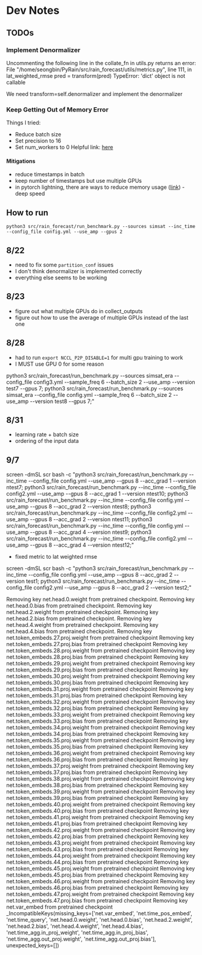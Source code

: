 # Dev Notes
## TODOs
### Implement Denormalizer
Uncommenting the following line in the collate_fn in utils.py returns an error:
File "/home/seongbin/PyRain/src/rain_forecast/utils/metrics.py", line 111, in lat_weighted_rmse
    pred = transform(pred)
TypeError: 'dict' object is not callable

We need transform=self.denormalizer and implement the denormalizer

### Keep Getting Out of Memory Error
Things I tried:
- Reduce batch size
- Set precision to 16
- Set num_workers to 0
Helpful link: [here](https://towardsdatascience.com/i-am-so-done-with-cuda-out-of-memory-c62f42947dca)

#### Mitigations
- reduce timestamps in batch
- keep number of timestamps but use multiple GPUs
- in pytorch lightning, there are ways to reduce memory usage ([link](https://lightning.ai/docs/pytorch/stable/advanced/model_parallel.html)) - deep speed

## How to run
`python3 src/rain_forecast/run_benchmark.py --sources simsat --inc_time --config_file config.yml --use_amp --gpus 2`


## 8/22
- need to fix some `partition_conf` issues
- I don't think denormalizer is implemented correctly
- everything else seems to be working


## 8/23
- figure out what multiple GPUs do in collect_outputs
- figure out how to use the average of multiple GPUs instead of the last one


## 8/28
- had to run `export NCCL_P2P_DISABLE=1` for multi gpu training to work
- I MUST use GPU 0 for some reason

python3 src/rain_forecast/run_benchmark.py --sources simsat_era --config_file config3.yml --sample_freq 6 --batch_size 2 --use_amp --version test7 --gpus 7; python3 src/rain_forecast/run_benchmark.py --sources simsat_era --config_file config.yml --sample_freq 6 --batch_size 2 --use_amp --version test8 --gpus 7;"


## 8/31
- learning rate + batch size
- ordering of the input data


## 9/7
screen -dmSL scr bash -c "python3 src/rain_forecast/run_benchmark.py --inc_time --config_file config.yml --use_amp --gpus 8 --acc_grad 1 --version ntest7; python3 src/rain_forecast/run_benchmark.py --inc_time --config_file config2.yml --use_amp --gpus 8 --acc_grad 1 --version ntest10; python3 src/rain_forecast/run_benchmark.py --inc_time --config_file config.yml --use_amp --gpus 8 --acc_grad 2 --version ntest8; python3 src/rain_forecast/run_benchmark.py --inc_time --config_file config2.yml --use_amp --gpus 8 --acc_grad 2 --version ntest11; python3 src/rain_forecast/run_benchmark.py --inc_time --config_file config.yml --use_amp --gpus 8 --acc_grad 4 --version ntest9; python3 src/rain_forecast/run_benchmark.py --inc_time --config_file config2.yml --use_amp --gpus 8 --acc_grad 4 --version ntest12;"
- fixed metric to lat weighted rmse


screen -dmSL scr bash -c "python3 src/rain_forecast/run_benchmark.py --inc_time --config_file config.yml --use_amp --gpus 8 --acc_grad 2 --version test1; python3 src/rain_forecast/run_benchmark.py --inc_time --config_file config2.yml --use_amp --gpus 8 --acc_grad 2 --version test2;"


Removing key net.head.0.weight from pretrained checkpoint.
Removing key net.head.0.bias from pretrained checkpoint.
Removing key net.head.2.weight from pretrained checkpoint.
Removing key net.head.2.bias from pretrained checkpoint.
Removing key net.head.4.weight from pretrained checkpoint.
Removing key net.head.4.bias from pretrained checkpoint.
Removing key net.token_embeds.27.proj.weight from pretrained checkpoint
Removing key net.token_embeds.27.proj.bias from pretrained checkpoint
Removing key net.token_embeds.28.proj.weight from pretrained checkpoint
Removing key net.token_embeds.28.proj.bias from pretrained checkpoint
Removing key net.token_embeds.29.proj.weight from pretrained checkpoint
Removing key net.token_embeds.29.proj.bias from pretrained checkpoint
Removing key net.token_embeds.30.proj.weight from pretrained checkpoint
Removing key net.token_embeds.30.proj.bias from pretrained checkpoint
Removing key net.token_embeds.31.proj.weight from pretrained checkpoint
Removing key net.token_embeds.31.proj.bias from pretrained checkpoint
Removing key net.token_embeds.32.proj.weight from pretrained checkpoint
Removing key net.token_embeds.32.proj.bias from pretrained checkpoint
Removing key net.token_embeds.33.proj.weight from pretrained checkpoint
Removing key net.token_embeds.33.proj.bias from pretrained checkpoint
Removing key net.token_embeds.34.proj.weight from pretrained checkpoint
Removing key net.token_embeds.34.proj.bias from pretrained checkpoint
Removing key net.token_embeds.35.proj.weight from pretrained checkpoint
Removing key net.token_embeds.35.proj.bias from pretrained checkpoint
Removing key net.token_embeds.36.proj.weight from pretrained checkpoint
Removing key net.token_embeds.36.proj.bias from pretrained checkpoint
Removing key net.token_embeds.37.proj.weight from pretrained checkpoint
Removing key net.token_embeds.37.proj.bias from pretrained checkpoint
Removing key net.token_embeds.38.proj.weight from pretrained checkpoint
Removing key net.token_embeds.38.proj.bias from pretrained checkpoint
Removing key net.token_embeds.39.proj.weight from pretrained checkpoint
Removing key net.token_embeds.39.proj.bias from pretrained checkpoint
Removing key net.token_embeds.40.proj.weight from pretrained checkpoint
Removing key net.token_embeds.40.proj.bias from pretrained checkpoint
Removing key net.token_embeds.41.proj.weight from pretrained checkpoint
Removing key net.token_embeds.41.proj.bias from pretrained checkpoint
Removing key net.token_embeds.42.proj.weight from pretrained checkpoint
Removing key net.token_embeds.42.proj.bias from pretrained checkpoint
Removing key net.token_embeds.43.proj.weight from pretrained checkpoint
Removing key net.token_embeds.43.proj.bias from pretrained checkpoint
Removing key net.token_embeds.44.proj.weight from pretrained checkpoint
Removing key net.token_embeds.44.proj.bias from pretrained checkpoint
Removing key net.token_embeds.45.proj.weight from pretrained checkpoint
Removing key net.token_embeds.45.proj.bias from pretrained checkpoint
Removing key net.token_embeds.46.proj.weight from pretrained checkpoint
Removing key net.token_embeds.46.proj.bias from pretrained checkpoint
Removing key net.token_embeds.47.proj.weight from pretrained checkpoint
Removing key net.token_embeds.47.proj.bias from pretrained checkpoint
Removing key net.var_embed from pretrained checkpoint
_IncompatibleKeys(missing_keys=['net.var_embed', 'net.time_pos_embed', 'net.time_query', 'net.head.0.weight', 'net.head.0.bias', 'net.head.2.weight', 'net.head.2.bias', 'net.head.4.weight', 'net.head.4.bias', 'net.time_agg.in_proj_weight', 'net.time_agg.in_proj_bias', 'net.time_agg.out_proj.weight', 'net.time_agg.out_proj.bias'], unexpected_keys=[])